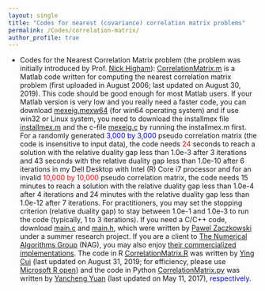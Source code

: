 ```yaml
---
layout: single
title: "Codes for nearest (covariance) correlation matrix problems"
permalink: /Codes/correlation-matrix/
author_profile: true
---
```

- Codes for the Nearest Correlation Matrix problem (the problem was initially introduced by Prof. [Nick Higham](https://www.maths.manchester.ac.uk/~higham/)):  <a href="../files/CorrelationMatrix.m" download>CorrelationMatrix.m</a> is a Matlab code written for computing the nearest correlation matrix problem (first uploaded in August 2006; last updated on August 30, 2019). This code should be good enough for most Matlab users.  If your Matlab version is very low and you really need a faster code, you can download <a href="../files/mexeig.mexw64" download>mexeig.mexw64</a> (for win64 operating system) and if use win32 or Linux system, you need to download the installmex file <a href="../files/installmex.m" download>installmex.m</a> and the c-file <a href="../files/mexeig.c" download>mexeig.c</a> by running the installmex.m first. For a randomly generated  <span style="color:blue">3,000 by 3,000</span> pseudo correlation matrix (the code is insensitive to input data), the code needs <span style="color:red">24</span> seconds to reach a solution with the relative duality gap less than 1.0e-3 after 3 iterations and 43 seconds  with the relative duality gap less than 1.0e-10 after 6 iterations in my Dell Desktop with Intel (R) Core i7 processor and for an invalid <span style="color:red">10,000 by 10,000</span> pseudo correlation matrix, the code needs 15 minutes to reach a solution with the relative duality gap less than 1.0e-4 after 4 iterations and 24 minutes with the relative duality gap less than 1.0e-12 after 7 iterations. For practitioners, you may set the stopping criterion (relative duality gap) to stay between 1.0e-1 and 1.0e-3 to run the code (typically, 1 to 3 iterations). If you need a C/C++ code, download <a href="../files/main.c" download>main.c</a> and <a href="../files/main.h" download>main.h</a>, which were written by [Pawel Zaczkowski](https://www.linkedin.com/in/pawel-zaczkowski-13a6a233/?originalSubdomain=uk) under a summer research project. If you are a client to [The Numerical Algorithms Group](https://nag.com/) (NAG), you may also enjoy [their commercialized implementations](https://nag.com/IndustryArticles/Nearest_Correlation_Matrix.pdf). The code in R <a href="../files/CorrelationMatrix.R" download>CorrelationMatrix.R</a> was written by [Ying Cui](https://sites.google.com/site/optyingcui/) (last updated on August 31, 2019; for efficiency, please use [Microsoft R open](https://mran.microsoft.com/open)) and the code in Python <a href="../files/CorrelationMatrix.py" download>CorrelationMatrix.py</a> was written by [Yancheng Yuan](https://www.polyu.edu.hk/ama/people/academic-staff/dr-yuan-yancheng/?sc_lang=en) (last updated on May 11, 2017), <span style="color:blue">respectively.</span>